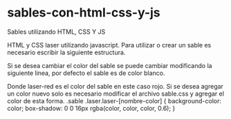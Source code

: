 # sables-con-html-css-y-js
Sables utilizando HTML, CSS Y JS

HTML y CSS laser utilizando javascript. Para utilizar o crear un sable es necesario escribir la siguiente estructura.
  <div class="sable">
    <span></span>
    <div class="laser"></div>
  </div>

Si se desea cambiar el color del sable se puede cambiar modificando la siguiente linea, por defecto el sable es de color blanco.

Donde laser-red es el color del sable en este caso rojo. Si se desea agregar un color nuevo solo es necesario modificar el archivo sable.css y agregar el color de esta forma.
.sable .laser.laser-[nombre-color] { background-color: color; box-shadow: 0 0 16px rgba(color, color, color, 0.6);
}
